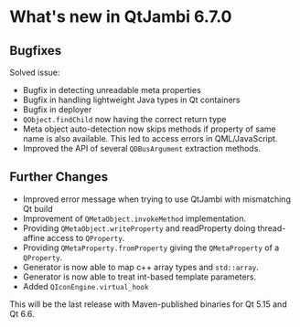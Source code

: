 # What's new in QtJambi 6.7.0

## Bugfixes

Solved issue:
* Bugfix in detecting unreadable meta properties
* Bugfix in handling lightweight Java types in Qt containers
* Bugfix in deployer
* `QObject.findChild` now having the correct return type
* Meta object auto-detection now skips methods if property of same name is also available. This led to access errors in QML/JavaScript.
* Improved the API of several `QDBusArgument` extraction methods.

## Further Changes

* Improved error message when trying to use QtJambi with mismatching Qt build
* Improvement of `QMetaObject.invokeMethod` implementation.
* Providing `QMetaObject.writeProperty` and readProperty doing thread-affine access to `QProperty`.
* Providing `QMetaProperty.fromProperty` giving the `QMetaProperty` of a `QProperty`.
* Generator is now able to map c++ array types and `std::array`.
* Generator is now able to treat int-based template parameters.
* Added `QIconEngine.virtual_hook`

This will be the last release with Maven-published binaries for Qt 5.15 and Qt 6.6.